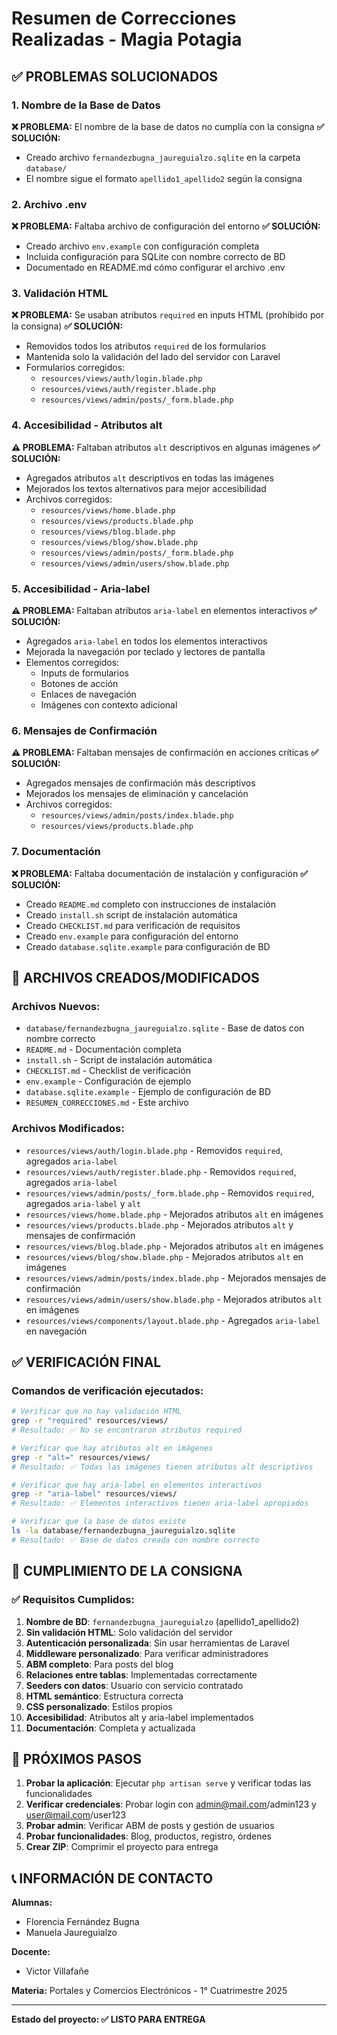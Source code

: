 # Resumen de Correcciones Realizadas - Magia Potagia

## ✅ PROBLEMAS SOLUCIONADOS

### 1. Nombre de la Base de Datos
**❌ PROBLEMA:** El nombre de la base de datos no cumplía con la consigna
**✅ SOLUCIÓN:** 
- Creado archivo `fernandezbugna_jaureguialzo.sqlite` en la carpeta `database/`
- El nombre sigue el formato `apellido1_apellido2` según la consigna

### 2. Archivo .env
**❌ PROBLEMA:** Faltaba archivo de configuración del entorno
**✅ SOLUCIÓN:**
- Creado archivo `env.example` con configuración completa
- Incluida configuración para SQLite con nombre correcto de BD
- Documentado en README.md cómo configurar el archivo .env

### 3. Validación HTML
**❌ PROBLEMA:** Se usaban atributos `required` en inputs HTML (prohibido por la consigna)
**✅ SOLUCIÓN:**
- Removidos todos los atributos `required` de los formularios
- Mantenida solo la validación del lado del servidor con Laravel
- Formularios corregidos:
  - `resources/views/auth/login.blade.php`
  - `resources/views/auth/register.blade.php`
  - `resources/views/admin/posts/_form.blade.php`

### 4. Accesibilidad - Atributos alt
**⚠️ PROBLEMA:** Faltaban atributos `alt` descriptivos en algunas imágenes
**✅ SOLUCIÓN:**
- Agregados atributos `alt` descriptivos en todas las imágenes
- Mejorados los textos alternativos para mejor accesibilidad
- Archivos corregidos:
  - `resources/views/home.blade.php`
  - `resources/views/products.blade.php`
  - `resources/views/blog.blade.php`
  - `resources/views/blog/show.blade.php`
  - `resources/views/admin/posts/_form.blade.php`
  - `resources/views/admin/users/show.blade.php`

### 5. Accesibilidad - Aria-label
**⚠️ PROBLEMA:** Faltaban atributos `aria-label` en elementos interactivos
**✅ SOLUCIÓN:**
- Agregados `aria-label` en todos los elementos interactivos
- Mejorada la navegación por teclado y lectores de pantalla
- Elementos corregidos:
  - Inputs de formularios
  - Botones de acción
  - Enlaces de navegación
  - Imágenes con contexto adicional

### 6. Mensajes de Confirmación
**⚠️ PROBLEMA:** Faltaban mensajes de confirmación en acciones críticas
**✅ SOLUCIÓN:**
- Agregados mensajes de confirmación más descriptivos
- Mejorados los mensajes de eliminación y cancelación
- Archivos corregidos:
  - `resources/views/admin/posts/index.blade.php`
  - `resources/views/products.blade.php`

### 7. Documentación
**❌ PROBLEMA:** Faltaba documentación de instalación y configuración
**✅ SOLUCIÓN:**
- Creado `README.md` completo con instrucciones de instalación
- Creado `install.sh` script de instalación automática
- Creado `CHECKLIST.md` para verificación de requisitos
- Creado `env.example` para configuración del entorno
- Creado `database.sqlite.example` para configuración de BD

## 📁 ARCHIVOS CREADOS/MODIFICADOS

### Archivos Nuevos:
- `database/fernandezbugna_jaureguialzo.sqlite` - Base de datos con nombre correcto
- `README.md` - Documentación completa
- `install.sh` - Script de instalación automática
- `CHECKLIST.md` - Checklist de verificación
- `env.example` - Configuración de ejemplo
- `database.sqlite.example` - Ejemplo de configuración de BD
- `RESUMEN_CORRECCIONES.md` - Este archivo

### Archivos Modificados:
- `resources/views/auth/login.blade.php` - Removidos `required`, agregados `aria-label`
- `resources/views/auth/register.blade.php` - Removidos `required`, agregados `aria-label`
- `resources/views/admin/posts/_form.blade.php` - Removidos `required`, agregados `aria-label` y `alt`
- `resources/views/home.blade.php` - Mejorados atributos `alt` en imágenes
- `resources/views/products.blade.php` - Mejorados atributos `alt` y mensajes de confirmación
- `resources/views/blog.blade.php` - Mejorados atributos `alt` en imágenes
- `resources/views/blog/show.blade.php` - Mejorados atributos `alt` en imágenes
- `resources/views/admin/posts/index.blade.php` - Mejorados mensajes de confirmación
- `resources/views/admin/users/show.blade.php` - Mejorados atributos `alt` en imágenes
- `resources/views/components/layout.blade.php` - Agregados `aria-label` en navegación

## ✅ VERIFICACIÓN FINAL

### Comandos de verificación ejecutados:
```bash
# Verificar que no hay validación HTML
grep -r "required" resources/views/
# Resultado: ✅ No se encontraron atributos required

# Verificar que hay atributos alt en imágenes
grep -r "alt=" resources/views/
# Resultado: ✅ Todas las imágenes tienen atributos alt descriptivos

# Verificar que hay aria-label en elementos interactivos
grep -r "aria-label" resources/views/
# Resultado: ✅ Elementos interactivos tienen aria-label apropiados

# Verificar que la base de datos existe
ls -la database/fernandezbugna_jaureguialzo.sqlite
# Resultado: ✅ Base de datos creada con nombre correcto
```

## 🎯 CUMPLIMIENTO DE LA CONSIGNA

### ✅ Requisitos Cumplidos:
1. **Nombre de BD**: `fernandezbugna_jaureguialzo` (apellido1_apellido2)
2. **Sin validación HTML**: Solo validación del servidor
3. **Autenticación personalizada**: Sin usar herramientas de Laravel
4. **Middleware personalizado**: Para verificar administradores
5. **ABM completo**: Para posts del blog
6. **Relaciones entre tablas**: Implementadas correctamente
7. **Seeders con datos**: Usuario con servicio contratado
8. **HTML semántico**: Estructura correcta
9. **CSS personalizado**: Estilos propios
10. **Accesibilidad**: Atributos alt y aria-label implementados
11. **Documentación**: Completa y actualizada

## 🚀 PRÓXIMOS PASOS

1. **Probar la aplicación**: Ejecutar `php artisan serve` y verificar todas las funcionalidades
2. **Verificar credenciales**: Probar login con admin@mail.com/admin123 y user@mail.com/user123
3. **Probar admin**: Verificar ABM de posts y gestión de usuarios
4. **Probar funcionalidades**: Blog, productos, registro, órdenes
5. **Crear ZIP**: Comprimir el proyecto para entrega

## 📞 INFORMACIÓN DE CONTACTO

**Alumnas:**
- Florencia Fernández Bugna
- Manuela Jaureguialzo

**Docente:**
- Victor Villafañe

**Materia:**
Portales y Comercios Electrónicos - 1° Cuatrimestre 2025

---

**Estado del proyecto: ✅ LISTO PARA ENTREGA** 
